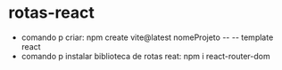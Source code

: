 # rotas-react
- comando p criar: npm create vite@latest nomeProjeto -- -- template react
- comando p instalar biblioteca de rotas reat: npm i react-router-dom
